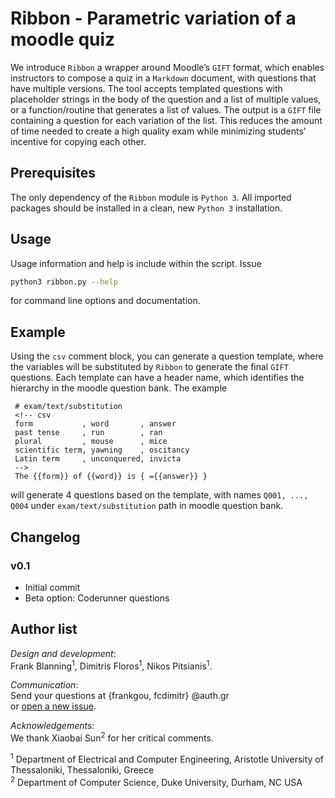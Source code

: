 # Ribbon - Parametric variation of a moodle quiz #

We introduce `Ribbon` a wrapper around Moodle’s `GIFT` format, which enables instructors to compose a quiz in a `Markdown` document, with questions that have multiple versions. The tool accepts templated questions with placeholder strings in the body of the question and a list of multiple values, or a function/routine that generates a list of values. The output is a `GIFT` file containing a question for each variation of the list. This reduces the amount of time needed to create a high quality exam while minimizing students' incentive for copying each other.

## Prerequisites

The only dependency of the `Ribbon` module is `Python 3`. All imported packages should be installed in a clean, new `Python 3` installation.

## Usage

Usage information and help is include within the script. Issue

```bash
python3 ribbon.py --help
```

for command line options and documentation.

## Example

Using the `csv` comment block, you can generate a question template, where the variables will be substituted by `Ribbon` to generate the final `GIFT` questions.  Each template can have a header name, which identifies the hierarchy in the moodle question bank. The example

     # exam/text/substitution
     <!-- csv
     form           , word       , answer
     past tense     , run        , ran
     plural         , mouse      , mice
     scientific term, yawning    , oscitancy
     Latin term     , unconquered, invicta
     -->
     The {{form}} of {{word}} is { ={{answer}} }

will generate 4 questions based on the template, with names `Q001, ..., Q004` under `exam/text/substitution` path in moodle question bank.

## Changelog

### v0.1

- Initial commit
- Beta option: Coderunner questions

## Author list

*Design and development*:\
Frank Blanning<sup>1</sup>,
Dimitris Floros<sup>1</sup>,
Nikos Pitsianis<sup>1</sup>.


*Communication*:\
Send your questions at {frankgou, fcdimitr} @auth.gr\
or [open a new issue](https://github.com/laserscout/moodle-ribbon/issues).

*Acknowledgements*:\
We thank Xiaobai Sun<sup>2</sup> for her critical comments.

<sup>1</sup> Department of Electrical and Computer Engineering,
Aristotle University of Thessaloniki, Thessaloniki, Greece\
<sup>2</sup> Department of Computer Science, Duke University, Durham, NC USA
